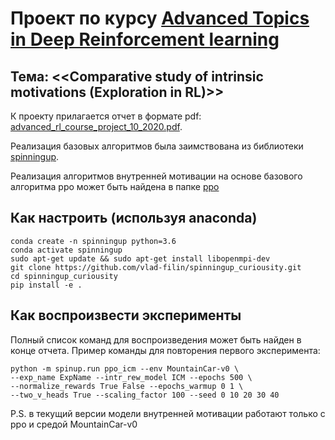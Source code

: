 # Проект по курсу [Advanced Topics in Deep Reinforcement learning](http://deeppavlov.ai/rl_course_2020)

## Тема: <<Comparative study of intrinsic motivations (Exploration in RL)>>
К проекту прилагается отчет в формате pdf: [advanced_rl_course_project_10_2020.pdf](advanced_rl_course_project_10_2020.pdf).

Реализация базовых алгоритмов была заимствована из библиотеки [spinningup](https://github.com/openai/spinningup).

Реализация алгоритмов внутренней мотивации на основе базового алгоритма ppo может быть найдена в папке [ppo](spinup/algos/pytorch/ppo)

## Как настроить (используя anaconda)
```
conda create -n spinningup python=3.6
conda activate spinningup
sudo apt-get update && sudo apt-get install libopenmpi-dev
git clone https://github.com/vlad-filin/spinningup_curiousity.git
cd spinningup_curiousity
pip install -e .
```

## Как воспроизвести эксперименты

Полный список команд для воспроизведения может быть найден в конце отчета. Пример команды для повторения первого эксперимента:
```
python -m spinup.run ppo_icm --env MountainCar-v0 \
--exp_name ExpName --intr_rew_model ICM --epochs 500 \
--normalize_rewards True False --epochs_warmup 0 1 \ 
--two_v_heads True --scaling_factor 100 --seed 0 10 20 30 40
```

P.S. в текущий версии модели внутренней мотивации работают только с ppo и средой MountainCar-v0
